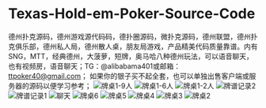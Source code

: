 # Texas-Hold-em-Poker-Source-Code
德州扑克源码，德州游戏源代码码，德扑圈源码，微扑克源码，德州联盟，德州扑克俱乐部，德州私人局，德州散人桌，朋友局游戏，产品精美代码质量靠谱。内有SNG，MTT，经典德州，大菠萝，短牌，奥马哈八种德州玩法，可以语音聊天，也有视频房，语音聊天；TG：@alibabama401或邮箱：ttpoker40@gmail.com；
如果你的银子买不起全套，也可以单独出售客户端或服务器的源码以便学习参考；
![牌桌1-9人](https://github.com/user-attachments/assets/8d5ec734-964c-49fc-876d-02005b812f68)
![牌桌1-6人](https://github.com/user-attachments/assets/f0c8b92e-bf43-47a1-ba7b-a97b269630db)
![牌桌1-2人](https://github.com/user-attachments/assets/c61f34e9-eb7e-48d4-a683-038f0a07e642)
![牌谱记录2](https://github.com/user-attachments/assets/b151fc1a-32a5-46d8-b05f-547f8d0ec328)
![牌谱记录1](https://github.com/user-attachments/assets/b80f3c87-23bd-4fdc-a3d5-1fff3c8821f1)
![聊天](https://github.com/user-attachments/assets/d65bf6f8-f744-468c-8cf6-4b514686dfb4)
![牌桌6](https://github.com/user-attachments/assets/b8dd4e92-e368-4982-a430-a16b342bdabd)
![牌桌5](https://github.com/user-attachments/assets/50b949ca-3664-444c-9726-09cb2ad98b85)
![牌桌4](https://github.com/user-attachments/assets/abba65f9-6e5e-4407-a41b-303b5bbc6c6f)
![牌桌3](https://github.com/user-attachments/assets/39ed95c7-c336-4c27-a620-4e30868c21b0)
![牌桌2](https://github.com/user-attachments/assets/8751c6c7-2857-4926-b613-7c011a325db7)

